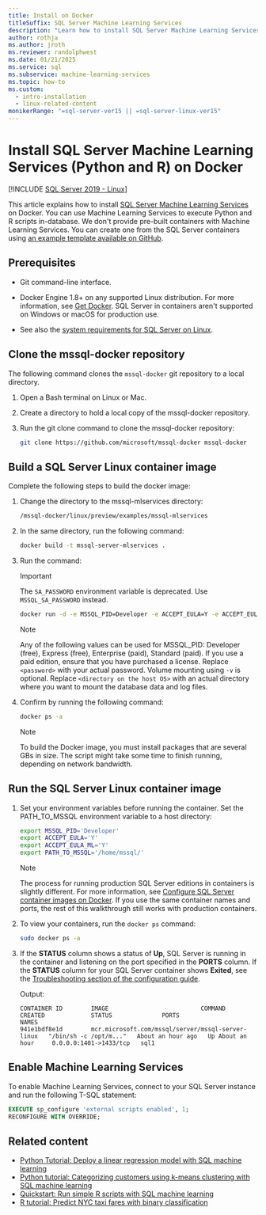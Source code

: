 ```yaml
---
title: Install on Docker
titleSuffix: SQL Server Machine Learning Services
description: "Learn how to install SQL Server Machine Learning Services (Python and R) on Docker."
author: rothja
ms.author: jroth
ms.reviewer: randolphwest
ms.date: 01/21/2025
ms.service: sql
ms.subservice: machine-learning-services
ms.topic: how-to
ms.custom:
  - intro-installation
  - linux-related-content
monikerRange: "=sql-server-ver15 || =sql-server-linux-ver15"
---
```

# Install SQL Server Machine Learning Services (Python and R) on Docker

[!INCLUDE [SQL Server 2019 - Linux](../includes/applies-to-version/sqlserver2019-linux.md)]

This article explains how to install [SQL Server Machine Learning Services](../machine-learning/sql-server-machine-learning-services.md) on Docker. You can use Machine Learning Services to execute Python and R scripts in-database. We don't provide pre-built containers with Machine Learning Services. You can create one from the SQL Server containers using [an example template available on GitHub](https://github.com/Microsoft/mssql-docker/tree/master/linux/preview/examples/mssql-mlservices).

## Prerequisites

- Git command-line interface.

- Docker Engine 1.8+ on any supported Linux distribution. For more information, see [Get Docker](https://docs.docker.com/get-docker/). SQL Server in containers aren't supported on Windows or macOS for production use.

- See also the [system requirements for SQL Server on Linux](sql-server-linux-setup.md#system).

## Clone the mssql-docker repository

The following command clones the `mssql-docker` git repository to a local directory.

1. Open a Bash terminal on Linux or Mac.

1. Create a directory to hold a local copy of the mssql-docker repository.

1. Run the git clone command to clone the mssql-docker repository:

    ```bash
    git clone https://github.com/microsoft/mssql-docker mssql-docker
    ```

## Build a SQL Server Linux container image

Complete the following steps to build the docker image:

1. Change the directory to the mssql-mlservices directory:

    ```bash
    /mssql-docker/linux/preview/examples/mssql-mlservices
    ```

1. In the same directory, run the following command:

    ```bash
    docker build -t mssql-server-mlservices .
    ```

1. Run the command:

   > [!IMPORTANT]  
   > The `SA_PASSWORD` environment variable is deprecated. Use `MSSQL_SA_PASSWORD` instead.

   ```bash
   docker run -d -e MSSQL_PID=Developer -e ACCEPT_EULA=Y -e ACCEPT_EULA_ML=Y -e MSSQL_SA_PASSWORD=<password> -v <directory on the host OS>:/var/opt/mssql -p 1433:1433 mssql-server-mlservices
   ```

   > [!NOTE]  
   > Any of the following values can be used for MSSQL_PID: Developer (free), Express (free), Enterprise (paid), Standard (paid). If you use a paid edition, ensure that you have purchased a license. Replace `<password>` with your actual password. Volume mounting using `-v` is optional. Replace `<directory on the host OS>` with an actual directory where you want to mount the database data and log files.

1. Confirm by running the following command:

    ```bash
    docker ps -a
    ```

   > [!NOTE]  
   > To build the Docker image, you must install packages that are several GBs in size. The script might take some time to finish running, depending on network bandwidth.

## Run the SQL Server Linux container image

1. Set your environment variables before running the container. Set the PATH_TO_MSSQL environment variable to a host directory:

   ```bash
   export MSSQL_PID='Developer'
   export ACCEPT_EULA='Y'
   export ACCEPT_EULA_ML='Y'
   export PATH_TO_MSSQL='/home/mssql/'
   ```

   > [!NOTE]  
   > The process for running production SQL Server editions in containers is slightly different. For more information, see [Configure SQL Server container images on Docker](./sql-server-linux-docker-container-deployment.md). If you use the same container names and ports, the rest of this walkthrough still works with production containers.

1. To view your containers, run the `docker ps` command:

   ```bash
   sudo docker ps -a
   ```

1. If the **STATUS** column shows a status of **Up**, SQL Server is running in the container and listening on the port specified in the **PORTS** column. If the **STATUS** column for your SQL Server container shows **Exited**, see the [Troubleshooting section of the configuration guide](./sql-server-linux-docker-container-troubleshooting.md).

    Output:

    ```output
    CONTAINER ID        IMAGE                          COMMAND                  CREATED             STATUS              PORTS                    NAMES
    941e1bdf8e1d        mcr.microsoft.com/mssql/server/mssql-server-linux   "/bin/sh -c /opt/m..."   About an hour ago   Up About an hour     0.0.0.0:1401->1433/tcp   sql1
    ```

## Enable Machine Learning Services

To enable Machine Learning Services, connect to your SQL Server instance and run the following T-SQL statement:

```sql
EXECUTE sp_configure 'external scripts enabled', 1;
RECONFIGURE WITH OVERRIDE;
```

## Related content

- [Python Tutorial: Deploy a linear regression model with SQL machine learning](../machine-learning/tutorials/python-ski-rental-linear-regression-deploy-model.md)
- [Python tutorial: Categorizing customers using k-means clustering with SQL machine learning](../machine-learning/tutorials/python-clustering-model.md)
- [Quickstart: Run simple R scripts with SQL machine learning](../machine-learning/tutorials/quickstart-r-create-script.md)
- [R tutorial: Predict NYC taxi fares with binary classification](../machine-learning/tutorials/r-taxi-classification-introduction.md)

